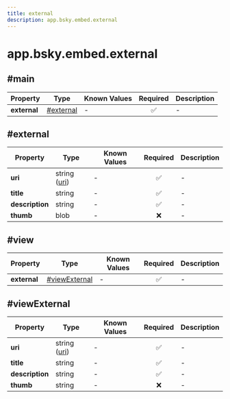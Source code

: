 ```yaml
---
title: external
description: app.bsky.embed.external
---
```


# app.bsky.embed.external

## #main

| Property | Type | Known Values | Required | Description |
| --- | --- | --- | :---: | --- |
| **external** | [#external](#external) | - | ✅ | - |

## #external

| Property | Type | Known Values | Required | Description |
| --- | --- | --- | :---: | --- |
| **uri** | string ([uri](https://atproto.com/specs/lexicon#uri)) | - | ✅ | - |
| **title** | string | - | ✅ | - |
| **description** | string | - | ✅ | - |
| **thumb** | blob | - | ❌ | - |

## #view

| Property | Type | Known Values | Required | Description |
| --- | --- | --- | :---: | --- |
| **external** | [#viewExternal](#viewexternal) | - | ✅ | - |

## #viewExternal

| Property | Type | Known Values | Required | Description |
| --- | --- | --- | :---: | --- |
| **uri** | string ([uri](https://atproto.com/specs/lexicon#uri)) | - | ✅ | - |
| **title** | string | - | ✅ | - |
| **description** | string | - | ✅ | - |
| **thumb** | string | - | ❌ | - |
